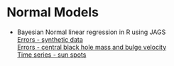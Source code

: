 # Normal Models

* Bayesian Normal linear regression in R using JAGS  
        [Errors - synthetic data](https://github.com/RafaelSdeSouza/Bayes_ESTEC/blob/master/Day_2/Normal/Ex1_Errors_in_measurements.R)  
        [Errors - central black hole mass and bulge velocity](https://github.com/RafaelSdeSouza/Bayes_ESTEC/blob/master/Day_2/Normal/Ex2_M_sigma.R)  
        [Time series - sun spots](https://github.com/RafaelSdeSouza/Bayes_ESTEC/blob/master/Day_2/Normal/Ex3_sunspot_time_series.R)  

